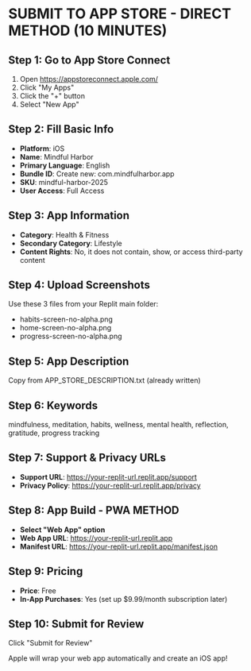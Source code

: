 # SUBMIT TO APP STORE - DIRECT METHOD (10 MINUTES)

## Step 1: Go to App Store Connect
1. Open https://appstoreconnect.apple.com/
2. Click "My Apps"
3. Click the "+" button
4. Select "New App"

## Step 2: Fill Basic Info
- **Platform**: iOS
- **Name**: Mindful Harbor
- **Primary Language**: English
- **Bundle ID**: Create new: com.mindfulharbor.app
- **SKU**: mindful-harbor-2025
- **User Access**: Full Access

## Step 3: App Information
- **Category**: Health & Fitness
- **Secondary Category**: Lifestyle
- **Content Rights**: No, it does not contain, show, or access third-party content

## Step 4: Upload Screenshots
Use these 3 files from your Replit main folder:
- habits-screen-no-alpha.png
- home-screen-no-alpha.png  
- progress-screen-no-alpha.png

## Step 5: App Description
Copy from APP_STORE_DESCRIPTION.txt (already written)

## Step 6: Keywords
mindfulness, meditation, habits, wellness, mental health, reflection, gratitude, progress tracking

## Step 7: Support & Privacy URLs
- **Support URL**: https://your-replit-url.replit.app/support
- **Privacy Policy**: https://your-replit-url.replit.app/privacy

## Step 8: App Build - PWA METHOD
- **Select "Web App" option**
- **Web App URL**: https://your-replit-url.replit.app
- **Manifest URL**: https://your-replit-url.replit.app/manifest.json

## Step 9: Pricing
- **Price**: Free
- **In-App Purchases**: Yes (set up $9.99/month subscription later)

## Step 10: Submit for Review
Click "Submit for Review"

Apple will wrap your web app automatically and create an iOS app!